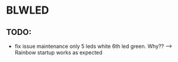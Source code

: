 # BLWLED


## TODO:
- fix issue maintenance only 5 leds white 6th led green. Why??
    --> Rainbow startup works as expected
